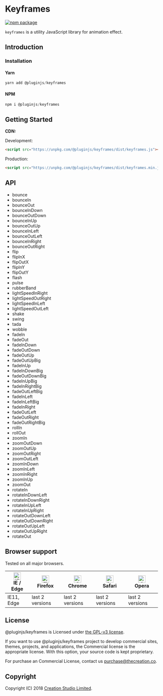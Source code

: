 # Keyframes

[![npm package](https://img.shields.io/npm/v/@pluginjs/keyframes.svg)](https://www.npmjs.com/package/@pluginjs/keyframes)

`keyframes` is a utility JavaScript library for animation effect.

## Introduction
### Installation

#### Yarn

```javascript
yarn add @pluginjs/keyframes
```

#### NPM

```javascript
npm i @pluginjs/keyframes
```

## Getting Started

**CDN:**

Development:

```html
<script src="https://unpkg.com/@pluginjs/keyframes/dist/keyframes.js"></script>
```

Production:

```html
<script src="https://unpkg.com/@pluginjs/keyframes/dist/keyframes.min.js"></script>
```

## API

- bounce
- bounceIn
- bounceOut
- bounceInDown
- bounceOutDown
- bounceInUp
- bounceOutUp
- bounceInLeft
- bounceOutLeft
- bounceInRight
- bounceOutRight
- flip
- flipInX
- flipOutX
- flipInY
- flipOutY
- flash
- pulse
- rubberBand
- lightSpeedInRight
- lightSpeedOutRight
- lightSpeedInLeft
- lightSpeedOutLeft
- shake
- swing
- tada
- wobble
- fadeIn
- fadeOut
- fadeInDown
- fadeOutDown
- fadeOutUp
- fadeOutUpBig
- fadeInUp
- fadeInDownBig
- fadeOutDownBig
- fadeInUpBig
- fadeInRightBig
- fadeOutLeftBig
- fadeInLeft
- fadeInLeftBig
- fadeInRight
- fadeOutLeft
- fadeOutRight
- fadeOutRightBig
- rollIn
- rollOut
- zoomIn
- zoomOutDown
- zoomOutUp
- zoomOutRight
- zoomOutLeft
- zoomInDown
- zoomInLeft
- zoomInRight
- zoomInUp
- zoomOut
- rotateIn
- rotateInDownLeft
- rotateInDownRight
- rotateInUpLeft
- rotateInUpRight
- rotateOutDownLeft
- rotateOutDownRight
- rotateOutUpLeft
- rotateOutUpRight
- rotateOut

## Browser support

Tested on all major browsers.

| [<img src="https://raw.githubusercontent.com/alrra/browser-logos/master/src/edge/edge_48x48.png" alt="IE / Edge" width="24px" height="24px" />](http://godban.github.io/browsers-support-badges/)</br>IE / Edge | [<img src="https://raw.githubusercontent.com/alrra/browser-logos/master/src/firefox/firefox_48x48.png" alt="Firefox" width="24px" height="24px" />](http://godban.github.io/browsers-support-badges/)</br>Firefox | [<img src="https://raw.githubusercontent.com/alrra/browser-logos/master/src/chrome/chrome_48x48.png" alt="Chrome" width="24px" height="24px" />](http://godban.github.io/browsers-support-badges/)</br>Chrome | [<img src="https://raw.githubusercontent.com/alrra/browser-logos/master/src/safari/safari_48x48.png" alt="Safari" width="24px" height="24px" />](http://godban.github.io/browsers-support-badges/)</br>Safari | [<img src="https://raw.githubusercontent.com/alrra/browser-logos/master/src/opera/opera_48x48.png" alt="Opera" width="24px" height="24px" />](http://godban.github.io/browsers-support-badges/)</br>Opera |
| --------- | --------- | --------- | --------- | --------- |
| IE11, Edge| last 2 versions| last 2 versions| last 2 versions| last 2 versions|

## License

@pluginjs/keyframes is Licensed under [the GPL-v3 license](LICENSE).

If you want to use @pluginjs/keyframes project to develop commercial sites, themes, projects, and applications, the Commercial license is the appropriate license. With this option, your source code is kept proprietary.

For purchase an Commercial License, contact us purchase@thecreation.co.

## Copyright

Copyright (C) 2018 [Creation Studio Limited](creationstudio.com).